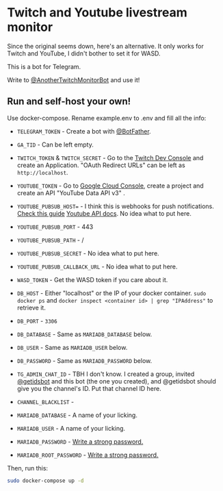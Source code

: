 Twitch and Youtube livestream monitor
=======

Since the original seems down, here's an alternative. It only works for Twitch and YouTube, I didn't bother to set it for WASD.

This is a bot for Telegram.

Write to [@AnotherTwitchMonitorBot](https://t.me/AnotherTwitchMonitorBot) and use it!

Run and self-host your own!
---
Use docker-compose. Rename example.env to .env and fill all the info:

- `TELEGRAM_TOKEN` - Create a bot with [@BotFather](https://t.me/BotFather).
- `GA_TID` - Can be left empty.
- `TWITCH_TOKEN` & `TWITCH_SECRET` - Go to the [Twitch Dev Console](https://dev.twitch.tv/console) and create an Application. "OAuth Redirect URLs" can be left as `http://localhost`.
- `YOUTUBE_TOKEN` - Go to [Google Cloud Console](https://console.cloud.google.com/), create a project and create an API "YouTube Data API v3"	.
- `YOUTUBE_PUBSUB_HOST=` - I think this is webhooks for push notifications. [Check this guide](https://www.youtube.com/watch?v=QQSJGS2JR4w) [Youtube API docs](https://developers.google.com/youtube/v3/guides/push_notifications). No idea what to put here.
- `YOUTUBE_PUBSUB_PORT` - 443
- `YOUTUBE_PUBSUB_PATH` - /
- `YOUTUBE_PUBSUB_SECRET` - No idea what to put here.
- `YOUTUBE_PUBSUB_CALLBACK_URL` - No idea what to put here.
- `WASD_TOKEN` - Get the WASD token if you care about it.
- `DB_HOST` - Either "localhost" or the IP of your docker container. `sudo docker ps` and `docker inspect <container id> | grep "IPAddress"` to retrieve it.
- `DB_PORT` - `3306`
- `DB_DATABASE` - Same as `MARIADB_DATABASE` below.
- `DB_USER` - Same as `MARIADB_USER` below.
- `DB_PASSWORD` - Same as `MARIADB_PASSWORD` below.
- `TG_ADMIN_CHAT_ID` - TBH I don't know. I created a group, invited [@getidsbot](https://t.me/getidsbot) and this bot (the one you created), and @getidsbot should give you the channel's ID. Put that channel ID here.
- `CHANNEL_BLACKLIST` - 

- `MARIADB_DATABASE` - A name of your licking.
- `MARIADB_USER` - A name of your licking.
- `MARIADB_PASSWORD` - [Write a strong password.](https://passwordsgenerator.net/)
- `MARIADB_ROOT_PASSWORD` - [Write a strong password.](https://passwordsgenerator.net/)

Then, run this:

```bash
sudo docker-compose up -d
```
